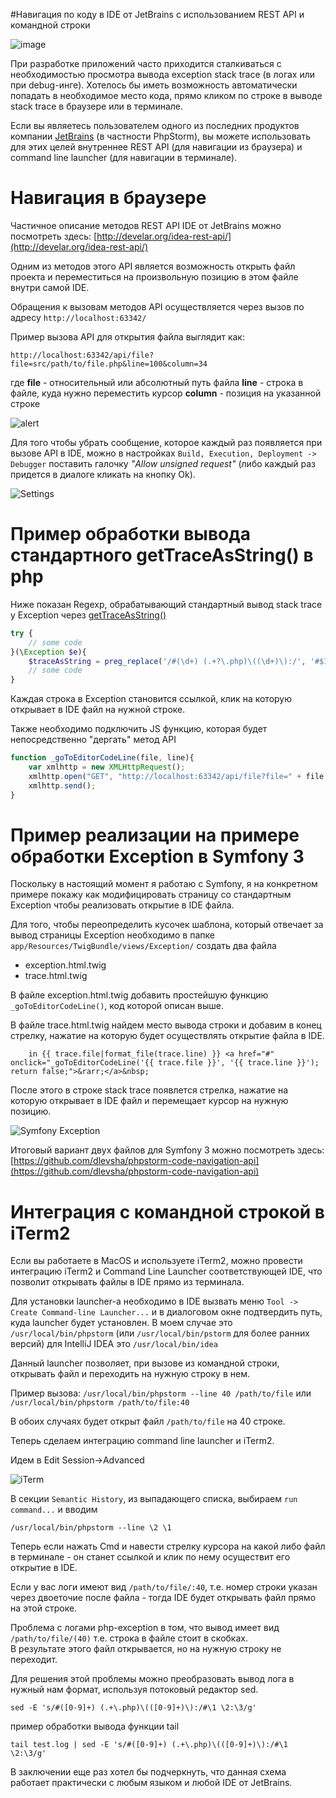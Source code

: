 #Навигация по коду в IDE от JetBrains с использованием REST API и командной строки

![image](https://habrastorage.org/files/e30/091/b18/e30091b18aaf45939d01af4c84d38a53.png)

При разработке приложений часто приходится сталкиваться с необходимостью просмотра вывода exception stack trace (в логах или при debug-инге). Хотелось бы иметь возможность автоматически попадать в необходимое место кода, прямо кликом по строке в выводе stack trace в браузере или в терминале.

Если вы являетесь пользователем одного из последних продуктов компании [JetBrains](https://www.jetbrains.com/) (в частности PhpStorm), вы можете использовать для этих целей внутреннее REST API (для навигации из браузера) и command line launcher (для навигации в терминале). 

# Навигация в браузере

Частичное описание методов REST API IDE от JetBrains можно посмотреть здесь:
[http://develar.org/idea-rest-api/](http://develar.org/idea-rest-api/)

Одним из методов этого API является возможность открыть файл проекта и переместиться на произвольную позицию в этом файле внутри самой IDE. 

<cut />

Обращения к вызовам методов API осуществляется  через вызов по адресу `http://localhost:63342/`

Пример вызова API для открытия файла выглядит как:

`http://localhost:63342/api/file?file=src/path/to/file.php&line=100&column=34`

где 
**file** - относительный или абсолютный путь файла
**line** - строка в файле, куда нужно переместить курсор
**column** - позиция на указанной строке

![alert](https://habrastorage.org/files/b1d/e7d/4b6/b1de7d4b69964e449e16751d02ed9b98.png)

Для того чтобы убрать сообщение, которое каждый раз появляется при вызове API в IDE, можно в настройках 
`Build, Execution, Deployment -> Debugger`
поставить галочку *"Allow unsigned request"* (либо каждый раз придется в диалоге кликать на кнопку Ok).

![Settings](https://habrastorage.org/files/1b2/d58/804/1b2d5880486240c986c6ed9f130d5a73.png)

# Пример обработки  вывода стандартного getTraceAsString() в php

Ниже показан Regexp, обрабатывающий стандартный вывод stack trace у Exception через [getTraceAsString()](http://php.net/manual/ru/exception.gettraceasstring.php)

```php
try {
    // some code
}(\Exception $e){
    $traceAsString = preg_replace('/#(\d+) (.+?\.php)\((\d+)\):/', '#$1 <a href="#" onclick="_goToEditorCodeLine(\'$2\', \'$3\'); return false;">$2($3):</a>', $e->getTraceAsString() );
    // some code
}
```

Каждая строка в Exception становится ссылкой, клик на которую открывает в IDE файл на нужной строке. 

Также необходимо подключить JS функцию, которая будет непосредственно "дергать" метод API

```javascript
function _goToEditorCodeLine(file, line){     
    var xmlhttp = new XMLHttpRequest();     
    xmlhttp.open("GET", "http://localhost:63342/api/file?file=" + file + "&line=" + line, true);
    xmlhttp.send(); 
}
```

# Пример реализации на примере обработки Exception в Symfony 3

Поскольку в настоящий момент я работаю с Symfony, я на конкретном примере покажу как модифицировать страницу со стандартным Exception чтобы реализовать открытие в IDE файла. 

Для того, чтобы переопределить кусочек шаблона, который отвечает за вывод страницы Exception необходимо в папке 
`app/Resources/TwigBundle/views/Exception/`
создать два файла
- exception.html.twig
- trace.html.twig

В файле exception.html.twig  добавить простейшую функцию `_goToEditorCodeLine()`, код которой описан выше.

В файле trace.html.twig найдем место вывода строки и добавим в конец стрелку, нажатие на которую будет осуществлять открытие файла в IDE.
```
    in {{ trace.file|format_file(trace.line) }} <a href="#" onclick="_goToEditorCodeLine('{{ trace.file }}', '{{ trace.line }}'); return false;">&rarr;</a>&nbsp;
```
После этого в строке stack trace появлется стрелка, нажатие на которую открывает в IDE файл и перемещает курсор на нужную позицию. 

![Symfony Exception](https://habrastorage.org/files/c51/8da/1be/c518da1bea9d47bbbd1127bc27e5222a.png)

Итоговый вариант двух файлов для Symfony 3 можно посмотреть здесь: 
[https://github.com/dlevsha/phpstorm-code-navigation-api](https://github.com/dlevsha/phpstorm-code-navigation-api)

# Интеграция с командной строкой в iTerm2

Если вы работаете в MacOS и используете iTerm2, можно провести интеграцию iTerm2 и Command Line Launcher соответствующей IDE, что позволит открывать файлы в IDE прямо из терминала.

Для установки launcher-а необходимо в IDE вызвать меню 
`Tool -> Create Command-line Launcher...`
и в диалоговом окне подтвердить путь, куда launcher будет установлен. В моем случае это 
`/usr/local/bin/phpstorm` (или `/usr/local/bin/pstorm` для более ранних версий)
для IntelliJ IDEA это 
`/usr/local/bin/idea` 

Данный launcher позволяет, при вызове из командной строки, открывать файл и переходить на нужную строку в нем. 

Пример вызова: 
`/usr/local/bin/phpstorm --line 40 /path/to/file`
или
`/usr/local/bin/phpstorm /path/to/file:40`

В обоих случаях будет открыт файл `/path/to/file` на 40 строке.

Теперь сделаем интеграцию command line launcher и iTerm2.

Идем в Edit Session->Advanced

![iTerm](https://habrastorage.org/files/eae/fb5/4aa/eaefb54aaf7c4615a523dfc0047e3e46.png)

 В секции `Semantic History`, из выпадающего списка, выбираем `run command...` и вводим 

`/usr/local/bin/phpstorm --line \2 \1`

Теперь если нажать Cmd и навести стрелку курсора на какой либо файл в терминале - он станет ссылкой и клик по нему осуществит его открытие в IDE.

Если у вас логи имеют вид 
`/path/to/file/:40`, т.е. номер строки указан через двоеточие после файла - тогда IDE будет открывать файл прямо на этой строке. 

Проблема c логами php-exception в том, что вывод имеет вид 
`/path/to/file/(40)`
т.е. строка в файле стоит в скобках.  
В результате этого файл открывается, но на нужную строку не переходит. 

Для решения этой проблемы можно преобразовать вывод лога в нужный нам формат, используя потоковый редактор sed.

`sed -E 's/#([0-9]+) (.+\.php)\(([0-9]+)\):/#\1 \2:\3/g'`

пример обработки вывода функции tail

`tail test.log | sed -E 's/#([0-9]+) (.+\.php)\(([0-9]+)\):/#\1 \2:\3/g'`

В заключении еще раз хотел бы подчеркнуть, что данная схема работает практически с любым языком и любой IDE от JetBrains.